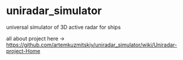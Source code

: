 uniradar_simulator
==================

universal simulator of 3D active radar for ships

all about project here -> https://github.com/artemkuzmitskiy/uniradar_simulator/wiki/Uniradar-project-Home